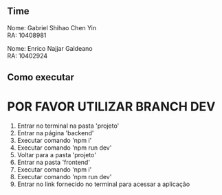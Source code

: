 ## Time
Nome: Gabriel Shihao Chen Yin  
RA: 10408981

Nome: Enrico Najjar Galdeano  
RA: 10402924

## Como executar
# POR FAVOR UTILIZAR BRANCH DEV

1) Entrar no terminal na pasta 'projeto'
2) Entrar na página 'backend'
3) Executar comando 'npm i'
4) Executar comando 'npm run dev'
5) Voltar para a pasta 'projeto'
6) Entrar na pasta 'frontend'
7) Executar comando 'npm i'
8) Executar comando 'npm run dev'
9) Entrar no link fornecido no terminal para acessar a aplicação
